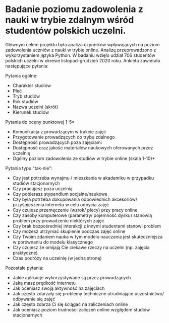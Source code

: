 # Badanie poziomu zadowolenia z nauki w trybie zdalnym wśród studentów polskich uczelni.

Głównym celem projektu była analiza czynników wpływających na poziom zadowolenia uczniów z nauki w trybie online. Analizę przeprowadzono z wykorzystaniem języka Python. W badaniu wzięło udział 706 studentów polskich uczelni w okresie listopad-grudzień 2020 roku. 
Ankieta zawierała następujące pytania:

Pytania ogólne:
- Charakter studiów
- Płeć
- Tryb studiów
- Rok studiów
- Nazwa uczelni (skrót)
- Kierunek studiów

Pytania do oceny punktowej 1-5*
- Komunikacja z prowadzącym w trakcie zajęć
- Przygotowanie prowadzących do trybu zdalnego
- Dostępność prowadzących poza zajęciami
- Dostępność oraz jakość materiałów naukowych oferowanych przez uczelnię
- Ogólny poziom zadowolenia ze studiów w trybie online (skala 1-10)*

Pytania typu "tak-nie":
- Czy jest potrzeba wynajmu / mieszkania w akademiku w przypadku studiów stacjonarnych
- Czy pracujesz poza uczelnią
- Czy pobierasz stypendium socjalne/naukowe
- Czy była potrzeba dokupowania odpowiednich akcesoriów/ przyśpieszenia internetu w celu odbycia zajęć  
- Czy czujesz przemęczenie (wzrok/ plecy) przy pracy online
- Czy zasoby komputerowe (parametry/ pojemność dysku) stanowią problem przy prowadzeniu niektórych zajęć      
- Czy brak bezpośredniej interakcji z innymi studentami stanowi problem
- Czy możesz utrzymać skupienie podczas zajęć online
- Czy Twoim zdaniem nauka w tym modelu nauczania jest skuteczniejsza w porównaniu do modelu klasycznego
- Czy czujesz że omijają Cie ciekawe rzeczy na uczelni (np. zajęcia praktyczne)
- Czas podróży na uczelnię (w jedną stronę)


Pozostałe pytania:
- Jakie aplikacje wykorzystywane są przez prowadzących
- Jaką masz prędkość internetu
- Jak oceniasz swoją aktywność na zajęciach
- Jak często zdarzały się problemy techniczne utrudniające uczestnictwo/ odbywanie się zajęć
- Jak często zdarza Ci się ściągać na zaliczeniach online
- Jak oceniasz poziom trudności zaliczeń online względem studiów stacjonarnych



